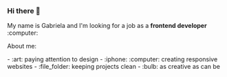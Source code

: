 ### Hi there 👋

<!--
**gabs505/gabs505** is a ✨ _special_ ✨ repository because its `README.md` (this file) appears on your GitHub profile.

Here are some ideas to get you started:

- 🔭 I’m currently working on ...
- 🌱 I’m currently learning ...
- 👯 I’m looking to collaborate on ...
- 🤔 I’m looking for help with ...
- 💬 Ask me about ...
- 📫 How to reach me: ...
- 😄 Pronouns: ...
- ⚡ Fun fact: ...
-->

<p>My name is Gabriela and I'm looking for a job as a <b>frontend developer</b> :computer: </p>
<p>About me: </p>
- :art: paying attention to design
- :iphone: :computer: creating responsive websites
- :file_folder: keeping projects clean
- :bulb: as creative as can be

